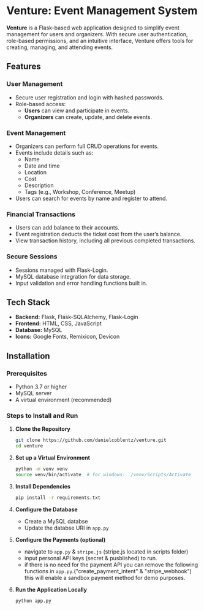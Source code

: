 # Venture: Event Management System

**Venture** is a Flask-based web application designed to simplify event management for users and organizers. With secure user authentication, role-based permissions, and an intuitive interface, Venture offers tools for creating, managing, and attending events.

## Features

### User Management
- Secure user registration and login with hashed passwords.
- Role-based access:
  - **Users** can view and participate in events.
  - **Organizers** can create, update, and delete events.

### Event Management
- Organizers can perform full CRUD operations for events.
- Events include details such as:
  - Name
  - Date and time
  - Location
  - Cost
  - Description
  - Tags (e.g., Workshop, Conference, Meetup)
- Users can search for events by name and register to attend.

### Financial Transactions
- Users can add balance to their accounts.
- Event registration deducts the ticket cost from the user’s balance.
- View transaction history, including all previous completed transactions.

### Secure Sessions
- Sessions managed with Flask-Login.
- MySQL database integration for data storage.
- Input validation and error handling functions built in.

## Tech Stack

- **Backend:** Flask, Flask-SQLAlchemy, Flask-Login
- **Frontend:** HTML, CSS, JavaScript
- **Database:** MySQL
- **Icons:** Google Fonts, Remixicon, Devicon

## Installation

### Prerequisites
- Python 3.7 or higher
- MySQL server
- A virtual environment (recommended)

### Steps to Install and Run

1. **Clone the Repository**
   ```bash
   git clone https://github.com/danielcoblentz/venture.git
   cd venture
   ```
2. **Set up a Virtual Environment**
   ```bash
   python -m venv venv
   source venv/bin/activate  # for windows: ./venv/Scripts/Activate
   ```
3. **Install Dependencies**
   ```bash
   pip install -r requirements.txt
   ```
4. **Configure the Database**
   - Create a MySQL databse
   - Update the databse URI in `app.py`

5. **Configure the Payments (optional)**
   - navigate to `app.py` & `stripe.js` (stripe.js located in scripts folder)
   - input personal API keys (secret & pusblished) to run.
   - if there is no need for the payment API you can remove the following functions in `app.py`.("create_payment_intent" & "stripe_webhook") this will enable a sandbox payment method for demo purposes.

6. **Run the Application Locally**
   ```bash
   python app.py
   ```